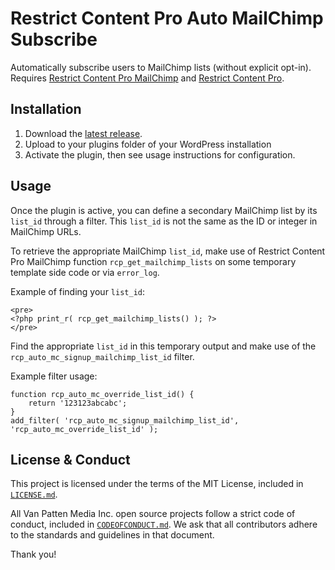 # Restrict Content Pro Auto MailChimp Subscribe

Automatically subscribe users to MailChimp lists (without explicit opt-in). Requires [Restrict Content Pro MailChimp](https://restrictcontentpro.com/addons/mailchimp) and [Restrict Content Pro](https://restrictcontentpro.com).

## Installation

1. Download the [latest release](https://github.com/TomodomoCo/rcp-mailchimp-auto-subscribe/releases/latest).
2. Upload to your plugins folder of your WordPress installation
3. Activate the plugin, then see usage instructions for configuration.

## Usage

Once the plugin is active, you can define a secondary MailChimp list by its `list_id` through a filter. This `list_id` is not the same as the ID or integer in MailChimp URLs.

To retrieve the appropriate MailChimp `list_id`, make use of Restrict Content Pro MailChimp function `rcp_get_mailchimp_lists` on some temporary template side code or via `error_log`.

Example of finding your `list_id`:

```
<pre>
<?php print_r( rcp_get_mailchimp_lists() ); ?>
</pre>
```

Find the appropriate `list_id` in this temporary output and make use of the `rcp_auto_mc_signup_mailchimp_list_id` filter.

Example filter usage:

```
function rcp_auto_mc_override_list_id() {
	return '123123abcabc';
}
add_filter( 'rcp_auto_mc_signup_mailchimp_list_id', 'rcp_auto_mc_override_list_id' );
```

## License & Conduct

This project is licensed under the terms of the MIT License, included in [`LICENSE.md`](LICENSE.md).

All Van Patten Media Inc. open source projects follow a strict code of conduct, included in [`CODEOFCONDUCT.md`](CODEOFCONDUCT.md). We ask that all contributors adhere to the standards and guidelines in that document.

Thank you!